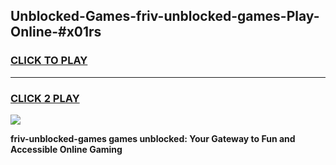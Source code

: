 
## Unblocked-Games-friv-unblocked-games-Play-Online-#x01rs
<h3>
<a href="https://premium.freeplayer.one?title=friv-unblocked-games&ref=27F">CLICK TO PLAY</a></h3>
<hr>

<h3>
<a href="https://premium.freeplayer.one?title=friv-unblocked-games&ref=27F">CLICK 2 PLAY</a>
  
</h3>

<a href="https://premium.freeplayer.one?title=friv-unblocked-games&ref=27F"><img src="https://clearcache.store/games.png"></a>


**friv-unblocked-games games unblocked: Your Gateway to Fun and Accessible Online Gaming**

